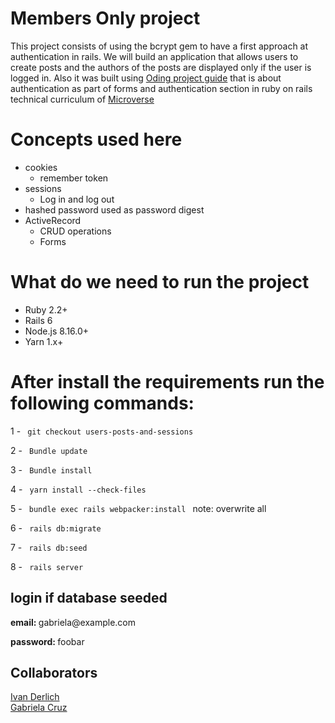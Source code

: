 
# Members Only project
This project consists of using the bcrypt gem to have a first approach at authentication in rails. We will build an application that allows users to create posts and the authors of the posts are displayed only if the user is logged in.
Also it was built using [Oding project guide](https://www.theodinproject.com/courses/ruby-on-rails/lessons/authentication) that is about authentication as part of forms and authentication section in ruby on rails technical curriculum of [Microverse](microverse.org)


# Concepts used here
* cookies
  * remember token
* sessions
  * Log in and log out
* hashed password used as password digest
* ActiveRecord
  * CRUD operations
  * Forms
  
# What do we need to run the project
* Ruby 2.2+
* Rails 6
* Node.js 8.16.0+
* Yarn 1.x+

# After install the requirements run the following commands:
<p>
 1 - <code> git checkout users-posts-and-sessions </code>
</p>
<p>
 2 - <code> Bundle update </code>
</p>
<p>
 3 - <code> Bundle install </code>
</p>
<p>
 4 - <code> yarn install --check-files </code>
</p>
<p>
 5 - <code> bundle exec rails webpacker:install </code> note: overwrite all
</p>
<p>
 6 - <code> rails db:migrate </code>
</p>
<p>
 7 - <code> rails db:seed </code>
</p>
<p>
 8 - <code> rails server </code>
</p>

## login if database seeded
<p> <strong> email: </strong> gabriela@example.com </p>
<p> <strong> password: </strong> foobar </p>


## Collaborators

[Ivan Derlich](https://github.com/IvanDerlich/) <br>
[Gabriela Cruz](https://github.com/ViriCruz/)
